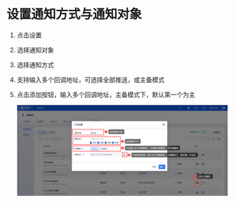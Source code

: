 # 设置通知方式与通知对象
1. 点击设置
2. 选择通知对象
3. 选择通知方式
4. 支持输入多个回调地址，可选择全部推送，或主备模式
5. 点击添加按钮，输入多个回调地址，主备模式下，默认第一个为主

   ![Image text](images/设置通知方式与通知对象.png)
